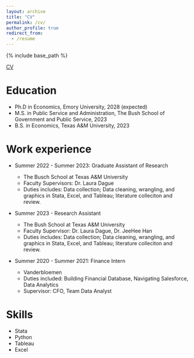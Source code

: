 ```yaml
---
layout: archive
title: "CV"
permalink: /cv/
author_profile: true
redirect_from:
  - /resume
---
```


{% include base_path %}

[CV](https://github.com/jillwilkins/jillwilkins.github.io/blob/4c5cd448f5fa844f66207aa33ddfd1cadb2a83b2/files/Resume.JillianWilkins.2024.pdf)

Education
======
* Ph.D in Economics, Emory University, 2028 (expected)
* M.S. in Public Service and Administration, The Bush School of Government and Public Service, 2023
* B.S. in Economics, Texas A&M University, 2023

Work experience
======
* Summer 2022 - Summer 2023: Graduate Assistant of Research
  * The Busch School at Texas A&M University
  * Faculty Supervisors: Dr. Laura Dague
  * Duties includes: Data collection; Data cleaning, wrangling, and graphics in Stata, Excel, and Tableau;   literature colleciton and review. 
  
* Summer 2023 - Research Assistant
  * The Bush School at Texas A&M University
  * Faculty Supervisor: Dr. Laura Dague, Dr. JeeHee Han
  * Duties includes: Data collection; Data cleaning, wrangling, and graphics in Stata, Excel, and Tableau;   literature colleciton and review. 

* Summer 2020 - Summer 2021: Finance Intern
  * Vanderbloemen
  * Duties included: Building Financial Database, Navigating Salesforce, Data Analytics
  * Supervisor: CFO, Team Data Analyst 
  
Skills
======
* Stata 
* Python
* Tableau
* Excel



  

